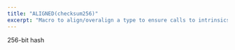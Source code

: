 ```yaml
---
title: "ALIGNED(checksum256)"
excerpt: "Macro to align/overalign a type to ensure calls to intrinsics with pointers/references are properly aligned"
---
```

256-bit hash